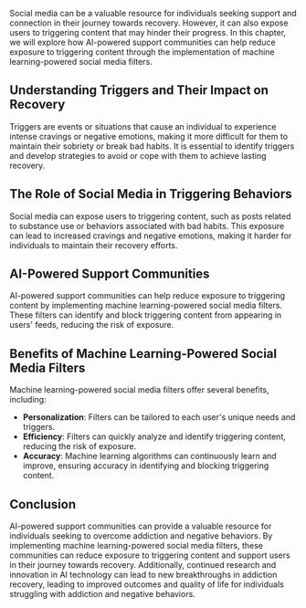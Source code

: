 
Social media can be a valuable resource for individuals seeking support and connection in their journey towards recovery. However, it can also expose users to triggering content that may hinder their progress. In this chapter, we will explore how AI-powered support communities can help reduce exposure to triggering content through the implementation of machine learning-powered social media filters.

Understanding Triggers and Their Impact on Recovery
---------------------------------------------------

Triggers are events or situations that cause an individual to experience intense cravings or negative emotions, making it more difficult for them to maintain their sobriety or break bad habits. It is essential to identify triggers and develop strategies to avoid or cope with them to achieve lasting recovery.

The Role of Social Media in Triggering Behaviors
------------------------------------------------

Social media can expose users to triggering content, such as posts related to substance use or behaviors associated with bad habits. This exposure can lead to increased cravings and negative emotions, making it harder for individuals to maintain their recovery efforts.

AI-Powered Support Communities
------------------------------

AI-powered support communities can help reduce exposure to triggering content by implementing machine learning-powered social media filters. These filters can identify and block triggering content from appearing in users' feeds, reducing the risk of exposure.

Benefits of Machine Learning-Powered Social Media Filters
---------------------------------------------------------

Machine learning-powered social media filters offer several benefits, including:

* **Personalization**: Filters can be tailored to each user's unique needs and triggers.
* **Efficiency**: Filters can quickly analyze and identify triggering content, reducing the risk of exposure.
* **Accuracy**: Machine learning algorithms can continuously learn and improve, ensuring accuracy in identifying and blocking triggering content.

Conclusion
----------

AI-powered support communities can provide a valuable resource for individuals seeking to overcome addiction and negative behaviors. By implementing machine learning-powered social media filters, these communities can reduce exposure to triggering content and support users in their journey towards recovery. Additionally, continued research and innovation in AI technology can lead to new breakthroughs in addiction recovery, leading to improved outcomes and quality of life for individuals struggling with addiction and negative behaviors.

